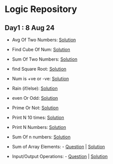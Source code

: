 # Logic Repository

## Day1 : 8 Aug 24
  - Avg Of Two Numbers: [Solution](https://github.com/vanshpatelx/logic/blob/main/CA/Initial/Basic/AvgOfTwoNumbers.cpp)
  - Find Cube Of Num: [Solution](https://github.com/vanshpatelx/logic/blob/main/CA/Initial/Basic/FindCubeOfNum.cpp)
  - Sum Of Two Numbers: [Solution](https://github.com/vanshpatelx/logic/blob/main/CA/Initial/Basic/SumOfTwoNumbers.cpp)
  - find Square Root: [Solution](https://github.com/vanshpatelx/logic/blob/main/CA/Initial/Basic/findSquareRoot.cpp)
  - Num is +ve or -ve: [Solution](https://github.com/vanshpatelx/logic/blob/main/CA/Initial/Conditions/NumPosNeg.cpp)
  - Rain (if/else): [Solution](https://github.com/vanshpatelx/logic/blob/main/CA/Initial/Conditions/Rain.cpp)
  - even Or Odd: [Solution](https://github.com/vanshpatelx/logic/blob/main/CA/Initial/Conditions/evenOrOdd.cpp)
  - Prime Or Not: [Solution](https://github.com/vanshpatelx/logic/blob/main/CA/Initial/Loops/PrimeOrNot.cpp)
  - Print N 10 times: [Solution](https://github.com/vanshpatelx/logic/blob/main/CA/Initial/Loops/PrintN10times.cpp)
  - Print N Numbers: [Solution](https://github.com/vanshpatelx/logic/blob/main/CA/Initial/Loops/PrintNNumbers.cpp)
  - Sum Of n numbers: [Solution](https://github.com/vanshpatelx/logic/blob/main/CA/Initial/Loops/SumOfn.cpp)

  - Sum of Array Elements: - [Question](https://takeuforward.org/plus/data-structures-and-algorithm/beginner-problems/basic-arrays/sum-of-array-elements) | [Solution](https://github.com/vanshpatelx/logic/blob/main/TUF/Array/SumArray.cpp)
  - Input/Output Operations: - [Question](https://takeuforward.org/plus/data-structures-and-algorithm/beginner-problems/language-basics/input-output) | [Solution](https://github.com/vanshpatelx/logic/blob/main/TUF/beginners/langBase/IO.cpp)
